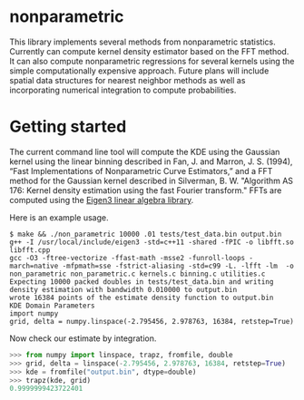 # nonparametric 

This library implements several methods from nonparametric statistics. Currently can compute kernel density estimator based on the FFT method. It can also compute nonparametric regressions for several kernels using the simple computationally expensive approach. Future plans will include spatial data structures for nearest neighbor methods as well as incorporating numerical integration to compute probabilities. 


# Getting started

The current command line tool will compute the KDE using the Gaussian kernel using the linear binning described in Fan, J. and Marron, J. S. (1994), “Fast Implementations of Nonparametric Curve Estimators,” and a FFT method for the Gaussian kernel described in Silverman, B. W. "Algorithm AS 176: Kernel density estimation using the fast Fourier transform." FFTs are computed using the [Eigen3 linear algebra library](https://eigen.tuxfamily.org). 



Here is an example usage. 

```
$ make && ./non_parametric 10000 .01 tests/test_data.bin output.bin
g++ -I /usr/local/include/eigen3 -std=c++11 -shared -fPIC -o libfft.so libfft.cpp
gcc -O3 -ftree-vectorize -ffast-math -msse2 -funroll-loops -march=native -mfpmath=sse -fstrict-aliasing -std=c99 -L. -lfft -lm  -o non_parametric non_parametric.c kernels.c binning.c utilities.c
Expecting 10000 packed doubles in tests/test_data.bin and writing density estimation with bandwidth 0.010000 to output.bin
wrote 16384 points of the estimate density function to output.bin
KDE Domain Parameters
import numpy
grid, delta = numpy.linspace(-2.795456, 2.978763, 16384, retstep=True)
```

Now check our estimate by integration.

```python
>>> from numpy import linspace, trapz, fromfile, double
>>> grid, delta = linspace(-2.795456, 2.978763, 16384, retstep=True)
>>> kde = fromfile("output.bin", dtype=double)
>>> trapz(kde, grid)
0.9999999423722401
```
